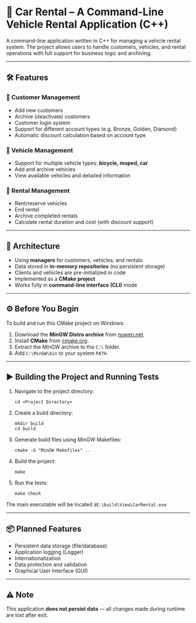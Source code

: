# 🚗 Car Rental – A Command-Line Vehicle Rental Application (C++)

A command-line application written in C++ for managing a vehicle rental system. The project allows users to handle customers, vehicles, and rental operations with full support for business logic and archiving.

---

## 🛠️ Features

### 👥 Customer Management
- Add new customers
- Archive (deactivate) customers
- Customer login system
- Support for different account types (e.g. Bronze, Golden, Diamond)
- Automatic discount calculation based on account type

### 🚗 Vehicle Management
- Support for multiple vehicle types: **bicycle, moped, car**
- Add and archive vehicles
- View available vehicles and detailed information

### 📅 Rental Management
- Rent/reserve vehicles
- End rental
- Archive completed rentals
- Calculate rental duration and cost (with discount support)

---

## 🧱 Architecture

- Using **managers** for customers, vehicles, and rentals
- Data stored in **in-memory repositories** (no persistent storage)
- Clients and vehicles are pre-initialized in code
- Implemented as a **CMake project**
- Works fully in **command-line interface (CLI)** mode

---

## ⚙️ Before You Begin

To build and run this CMake project on Windows:

1. Download the **MinGW Distro archive** from [nuwen.net](https://nuwen.net/mingw.html).
2. Install **CMake** from [cmake.org](https://cmake.org/).
3. Extract the MinGW archive to the `C:\` folder.
4. Add `C:\MinGW\bin` to your system `PATH`.

---

## ▶️ Building the Project and Running Tests

1. Navigate to the project directory:
    ```
    cd <Project Directory>
    ```

2. Create a build directory:
    ```
    mkdir build
    cd build
    ```

3. Generate build files using MinGW Makefiles:
    ```
    cmake -G "MinGW Makefiles" ..
    ```

4. Build the project:
    ```
    make
    ```

5. Run the tests:
    ```
    make check
    ```

The main executable will be located at:
    ```
    \build\View\CarRental.exe
    ```

---

## 📦 Planned Features

- Persistent data storage (file/database)
- Application logging (Logger)
- Internationalization
- Data protection and validation
- Graphical User Interface (GUI)

---

## ⚠️ Note

This application **does not persist data** — all changes made during runtime are lost after exit.